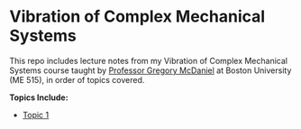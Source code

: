 # Vibration of Complex Mechanical Systems
This repo includes lecture notes from my Vibration of Complex Mechanical Systems course taught by [Professor Gregory McDaniel](https://www.bu.edu/eng/profile/j-gregory-mcdaniel-ph-d/) at Boston University (ME 515), in order of topics covered. 

**Topics Include:**
- [Topic 1]()
